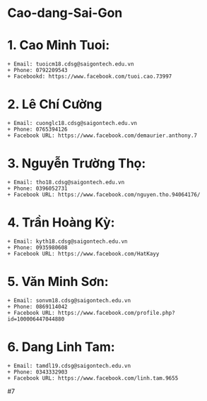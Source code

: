 # Cao-dang-Sai-Gon
# 1. Cao Minh Tuoi:
	+ Email: tuoicm18.cdsg@saigontech.edu.vn
	+ Phone: 0792209543
	+ Facebookd: https://www.facebook.com/tuoi.cao.73997
# 2. Lê Chí Cường
	+ Email: cuonglc18.cdsg@saigontech.edu.vn
	+ Phone: 0765394126
	+ Facebook URL: https://www.facebook.com/demaurier.anthony.7
# 3. Nguyễn Trường Thọ:
	+ Email: tho18.cdsg@saigontech.edu.vn
	+ Phone: 0396052731
	+ Facebook URL: https://www.facebook.com/nguyen.tho.94064176/
# 4. Trần Hoàng Kỳ:
	+ Email: kyth18.cdsg@saigontech.edu.vn
	+ Phone: 0935980608
	+ Facebook URL: https://www.facebook.com/HatKayy
# 5. Văn Minh Sơn:
	+ Email: sonvm18.cdsg@saigontech.edu.vn
	+ Phone: 0869114042
	+ Facebook URL: https://www.facebook.com/profile.php?id=100006447044880
# 6. Dang Linh Tam:
	+ Email: tamdl19.cdsg@saigontech.edu.vn
	+ Phone: 0343332903
	+ Facebook URL: https://www.facebook.com/linh.tam.9655
#7
